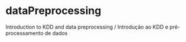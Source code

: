 # dataPreprocessing
Introduction to KDD and data preprocessing / Introdução ao KDD e pré-processamento de dados
